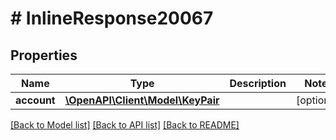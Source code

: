 # # InlineResponse20067

## Properties

Name | Type | Description | Notes
------------ | ------------- | ------------- | -------------
**account** | [**\OpenAPI\Client\Model\KeyPair**](KeyPair.md) |  | [optional]

[[Back to Model list]](../../README.md#models) [[Back to API list]](../../README.md#endpoints) [[Back to README]](../../README.md)
